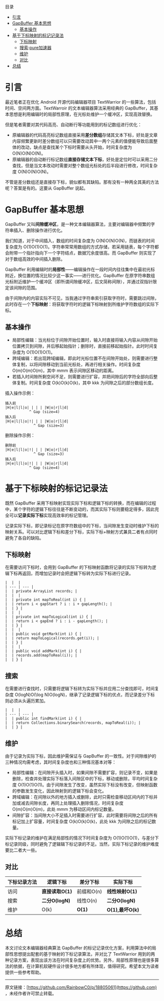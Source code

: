 目录

* [引言](https://github.com)
* [GapBuffer 基本思想](https://github.com)
  + [基本操作](https://github.com)
* [基于下标映射的标记记录法](https://github.com)
  + [下标映射](https://github.com)
  + [搜索](https://github.com):[pure加速器](https://puregw.com)
  + [维护](https://github.com)
  + [对比](https://github.com)
* [总结](https://github.com)

# 引言

最近笔者正在优化 Android 开源代码编辑器项目 TextWarrior 的一些算法，包括时间、空间两方面。TextWarroir 的文本编辑器算法采用经典的 GapBuffer，其基本思想是利用编辑时的局部性原理，在光标处维护一个缓冲区，实现高效替换。

但是笔者需要对其代码高亮、自动断行等功能用到的标记数组进行优化：

* 原编辑器的代码高亮标记数组直接采用**差分数组**存储其文本下标，好处是文章内容频繁更新时差分数组可以只需要改动其中一两个元素的值便能导致后面整体的改动，缺点是查找某个下标时需要从头开始，时间复杂度为 O(N)O(N)O(N)。
* 原编辑器的自动断行标记数组**直接存储文本下标**，好处是定位时可以采用二分查找，但是当文本改动时需要对整个数组光标处的后半段进行修改，时间复杂度 O(N)O(N)O(N)。

不管是差分数组还是直接存下标，貌似都有其缺陷。那有没有一种两全其美的方法呢？答案是有的。这要从 GapBuffer 说起。

# GapBuffer 基本思想

GapBuffer 又叫**间隙缓冲区**，是一种文本编辑器算法，主要对编辑器中频繁的字符串插入、删除操作进行优化。

我们知道，对于中间插入，数组的时间复杂度为 O(N)O(N)O(N)，而链表的时间复杂度为 O(1)O(1)O(1)。字符串常常用数组的方式存储，若采用链表，每个字符都会附带一个指针指向下一个字符结点，数据冗余度很高。而 GapBuffer 则实现了对于数组高效的中间插入删除。

GapBuffer 利用编辑时的**局部性**——编辑操作在一段时间内往往集中在最初光标附近，换位置的情况比较少这一事实——进行优化。GapBuffer 在原字符串数组光标附近维护一个缓冲区（即所谓间隙缓冲区，后文简称间隙），并通过双指针限定该间隙的范围。

由于间隙内的内容实际不可见，当我通过字符串索引获取字符时，需要跳过间隙，此时存在一个**下标映射**：将获取字符时的逻辑下标映射到所维护字符数组的实际下标。

## 基本操作

* 局部性编辑：当光标位于间隙开始位置时，输入时直接将输入内容从间隙开始位置拷贝到间隙，并后移起始指针；删除时，直接前移起始指针。此时时间复杂度为 O(1)O(1)O(1)。
* 跨域编辑：若出现跨域编辑，即此时光标位置不在间隙开始处，则需要进行整体复制，以将间隙移动到当前光标处，再进行相关操作。时间复杂度 O(m)O(m)O(m)，其中 mmm 表示间隙区移动的距离。
* 若插入时间隙所剩空间不足，则需要进行扩容，并把间隙后的字符全部向后整体复制。时间复杂度 O(k)O(k)O(k)，其中 kkk 为间隙之后的部分数组长度。

插入操作示例：

```
插入前
|H|e|l|l|o| | | | |W|o|r|l|d|
           ^ Gap (size=4)
插入后
|H|e|l|l|o|!| | | |W|o|r|l|d|
             ^ Gap (size=3)
```

删除操作示例：

```
删除前
|H|e|l|l|o|!| | | |W|o|r|l|d|
             ^ Gap (size=3)
插入后
|H|e|l|l|o|!| | | |W|o|r|l|d|
           ^ Gap (size=4)
```

# 基于下标映射的标记记录法

既然 GapBuffer 采用下标映射实现实际下标和逻辑下标的转换，而在编辑的过程中，某个字符的逻辑下标往往是不断变动的，而其实际下标则要稳定得多，因此完全可以**记录实际下标**实现高效率的标记管理。

记录实际下标，即记录标记在原字符数组中的下标，当间隙发生变动时维护下标的映射关系。可以对比逻辑下标和差分下标，实际下标+映射方式兼具二者有点同时避免了各自的缺陷。

## 下标映射

在需要访问下标时，会用到 GapBuffer 的下标映射函数将记录的实际下标转为逻辑下标再返回，而增加记录时会把逻辑下标转为实际下标进行记录。

```
|  |  |
| --- | --- |
|  | private ArrayList records; |
|  |  |
|  | private int mapToReal(int i) { |
|  | return i < gapStart ? i : i + gapLength(); |
|  | } |
|  |  |
|  | private int mapToLogical(int i) { |
|  | return i < gapEnd ? i : i - gapLength(); |
|  | } |
|  |  |
|  | public void getMark(int i) { |
|  | return mapToLogical(records.get(i)); |
|  | } |
|  |  |
|  | public void addMark(int i) { |
|  | records.add(mapToReal(i)); |
|  | } |
```

## 搜索

在需要进行查找时，只需要将逻辑下标转为实际下标并应用二分查找即可，时间复杂度 O(log⁡N)O(\log N)O(logN)，继承了记录逻辑下标的优点，而记录差分下标则必须从头遍历累加。

```
|  |  |
| --- | --- |
|  | public int findMark(int i) { |
|  | return Collections.binarySearch(records, mapToReal(i)); |
|  | } |
```

## 维护

由于记录为实际下标，因此维护需保证与 GapBuffer 的一致性。对于间隙维护的三种情况均需考虑，其时间复杂度也和三种情况基本对等：

* 局部性编辑：在间隙开头插入时，如果间隙不需要扩容，则记录不变，如果是删除，检查并处理实际下标落入间隙区中的下标，移动或删除，平均时间复杂度 O(1)O(1)O(1)。由于间隙发生了改变，虽然实际下标没有改变，但映射函数的参数发生变化，因此映射到的逻辑下标会变化。
* 跨域编辑：在间隙以外的地方插入或删除，此时只需检查移动区间内的下标并加或减去间隙长度，再同上处理插入删除情况，时间复杂度 O(m)O(m)O(m)，此处 mmm 为移动区间内标记数量。
* 间隙扩容：当间隙大小不足插入时需要进行扩容，此时需要将间隙之后的所有标记加上扩容量，时间复杂度 O(k)O(k)O(k)，此处 kkk 为间隙之后的标记数量。

实际下标记录的维护在满足局部性的情况下时间复杂度为 O(1)O(1)O(1)，与差分下标记录同级，同时避免了逻辑辑下标记录的不足。当然，实际下标记录的维护难度要比二者大一些。

## 对比

| 下标记录方法 | 逻辑下标 | 差分下标 | 实际下标 |
| --- | --- | --- | --- |
| 访问 | **直接读取O(1)** | 前缀和O(n) | **线性映射O(1)** |
| 搜索 | **二分O(logN)** | 线性O(n) | **二分O(logN)** |
| 维护 | O(k) | **O(1)** | **O(1),最坏O(k)** |

# 总结

本文讨论文本编辑器经典算法 GapBuffer 的标记记录优化方案，利用算法中的局部性思想提出配套的基于映射的下标记录算法，并对比了 TextWarrior 用到的两种记录方案，表现出该方法在时间复杂度上的优势。另外，局部性原理也是很多算法的依据，在计算机软硬件设计很多地方都有所体现，值得研究。希望本文为读者提供一些参考帮助。

---

原文链接：[https://github.com/RainbowC0/p/18805061](https://github.com) ，未经作者许可禁止转载。
